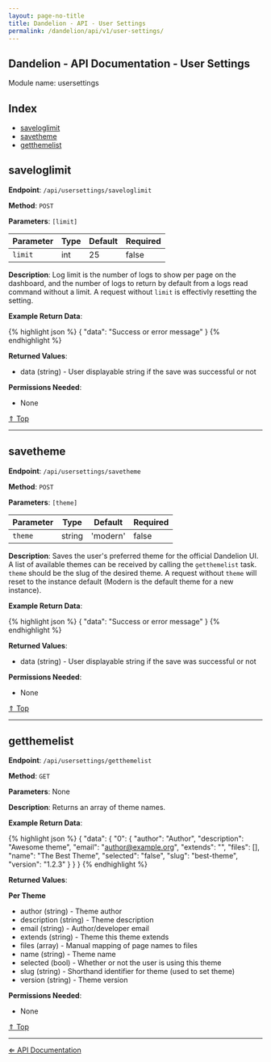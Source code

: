 ```yaml
---
layout: page-no-title
title: Dandelion - API - User Settings
permalink: /dandelion/api/v1/user-settings/
---
```


Dandelion - API Documentation - User Settings
---------------------------------------------

Module name: usersettings

Index
-----

- [saveloglimit](#saveloglimit)
- [savetheme](#savetheme)
- [getthemelist](#getthemelist)

saveloglimit
------------

**Endpoint**: `/api/usersettings/saveloglimit`

**Method**: `POST`

**Parameters**: `[limit]`

| Parameter | Type   | Default | Required |
|-----------|--------|---------|----------|
| `limit`   | int    | 25      | false    |

**Description**: Log limit is the number of logs to show per page on the dashboard, and the number of logs to return by default from a logs read command without a limit. A request without `limit` is effectivly resetting the setting.

**Example Return Data**:

{% highlight json %}
{
	"data": "Success or error message"
}
{% endhighlight %}

**Returned Values**:

- data (string) - User displayable string if the save was successful or not

**Permissions Needed**:

- None

[&#8657; Top](#index)

* * * * *

savetheme
---------

**Endpoint**: `/api/usersettings/savetheme`

**Method**: `POST`

**Parameters**: `[theme]`

| Parameter | Type   | Default   | Required |
|-----------|--------|-----------|----------|
| `theme`   | string | 'modern'  | false    |

**Description**: Saves the user's preferred theme for the official Dandelion UI. A list of available themes can be received by calling the `getthemelist` task. `theme` should be the slug of the desired theme. A request without `theme` will reset to the instance default (Modern is the default theme for a new instance).

**Example Return Data**:

{% highlight json %}
{
	"data": "Success or error message"
}
{% endhighlight %}

**Returned Values**:

- data (string) - User displayable string if the save was successful or not

**Permissions Needed**:

- None

[&#8657; Top](#index)

* * * * *

getthemelist
------------

**Endpoint**: `/api/usersettings/getthemelist`

**Method**: `GET`

**Parameters**: None

**Description**: Returns an array of theme names.

**Example Return Data**:

{% highlight json %}
{
	"data": {
		"0": {
			"author": "Author",
			"description": "Awesome theme",
			"email": "author@example.org",
			"extends": "",
			"files": [],
			"name": "The Best Theme",
			"selected": "false",
			"slug": "best-theme",
			"version": "1.2.3"
		}
	}
}
{% endhighlight %}

**Returned Values**:

**Per Theme**

- author (string) - Theme author
- description (string) - Theme description
- email (string) - Author/developer email
- extends (string) - Theme this theme extends
- files (array) - Manual mapping of page names to files
- name (string) - Theme name
- selected (bool) - Whether or not the user is using this theme
- slug (string) - Shorthand identifier for theme (used to set theme)
- version (string) - Theme version

**Permissions Needed**:

- None

[&#8657; Top](#index)

* * * * *

[&#8656; API Documentation](/dandelion/api/v1)

